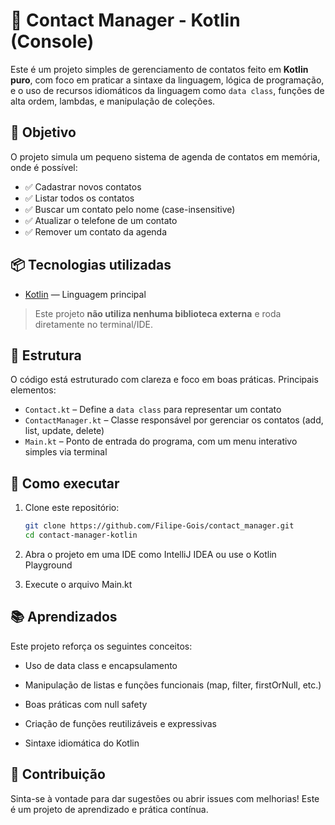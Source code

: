 # 📇 Contact Manager - Kotlin (Console)

Este é um projeto simples de gerenciamento de contatos feito em **Kotlin puro**, com foco em praticar a sintaxe da linguagem, lógica de programação, e o uso de recursos idiomáticos da linguagem como `data class`, funções de alta ordem, lambdas, e manipulação de coleções.

## 🧠 Objetivo

O projeto simula um pequeno sistema de agenda de contatos em memória, onde é possível:

- ✅ Cadastrar novos contatos
- ✅ Listar todos os contatos
- ✅ Buscar um contato pelo nome (case-insensitive)
- ✅ Atualizar o telefone de um contato
- ✅ Remover um contato da agenda

## 📦 Tecnologias utilizadas

- [Kotlin](https://kotlinlang.org/) — Linguagem principal

> Este projeto **não utiliza nenhuma biblioteca externa** e roda diretamente no terminal/IDE.

## 📁 Estrutura

O código está estruturado com clareza e foco em boas práticas. Principais elementos:

- `Contact.kt` – Define a `data class` para representar um contato
- `ContactManager.kt` – Classe responsável por gerenciar os contatos (add, list, update, delete)
- `Main.kt` – Ponto de entrada do programa, com um menu interativo simples via terminal

## 🚀 Como executar

1. Clone este repositório:
   ```bash
   git clone https://github.com/Filipe-Gois/contact_manager.git
   cd contact-manager-kotlin

2. Abra o projeto em uma IDE como IntelliJ IDEA ou use o Kotlin Playground

3. Execute o arquivo Main.kt

## 📚 Aprendizados
Este projeto reforça os seguintes conceitos:

- Uso de data class e encapsulamento

- Manipulação de listas e funções funcionais (map, filter, firstOrNull, etc.)

- Boas práticas com null safety

- Criação de funções reutilizáveis e expressivas

- Sintaxe idiomática do Kotlin

## 🤝 Contribuição
Sinta-se à vontade para dar sugestões ou abrir issues com melhorias! Este é um projeto de aprendizado e prática contínua.